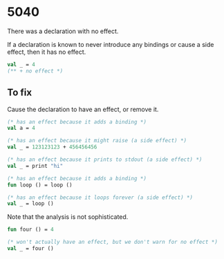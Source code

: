 # 5040

There was a declaration with no effect.

If a declaration is known to never introduce any bindings or cause a side effect, then it has no effect.

```sml
val _ = 4
(** + no effect *)
```

## To fix

Cause the declaration to have an effect, or remove it.

```sml
(* has an effect because it adds a binding *)
val a = 4

(* has an effect because it might raise (a side effect) *)
val _ = 123123123 + 456456456

(* has an effect because it prints to stdout (a side effect) *)
val _ = print "hi"

(* has an effect because it adds a binding *)
fun loop () = loop ()

(* has an effect because it loops forever (a side effect) *)
val _ = loop ()
```

Note that the analysis is not sophisticated.

```sml
fun four () = 4

(* won't actually have an effect, but we don't warn for no effect *)
val _ = four ()
```
